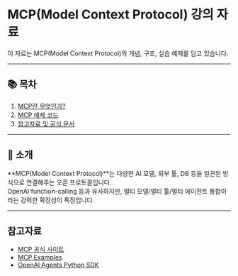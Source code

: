 # MCP(Model Context Protocol) 강의 자료

이 자료는 MCP(Model Context Protocol)의 개념, 구조, 실습 예제를 담고 있습니다.

---

## 📚 목차

1. [MCP란 무엇인가?](mcp-concept.md)
2. [MCP 예제 코드](mcp-examples.md)
3. [참고자료 및 공식 문서](#참고자료)

---

## 📝 소개

**MCP(Model Context Protocol)**는 다양한 AI 모델, 외부 툴, DB 등을 일관된 방식으로 연결해주는 오픈 프로토콜입니다.  
OpenAI function-calling 등과 유사하지만, 멀티 모델/멀티 툴/멀티 에이전트 통합이라는 강력한 확장성이 특징입니다.

---

## 참고자료

- [MCP 공식 사이트](https://modelcontextprotocol.io/introdction)
- [MCP Examples](https://modelcontextprotocol.io/examples)
- [OpenAI Agents Python SDK](https://openai.github.io/openai-agents-python/mcp/)